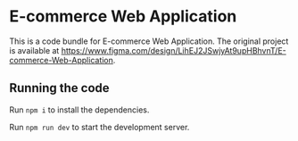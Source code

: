 
  # E-commerce Web Application

  This is a code bundle for E-commerce Web Application. The original project is available at https://www.figma.com/design/LihEJ2JSwjyAt9upHBhvnT/E-commerce-Web-Application.

  ## Running the code

  Run `npm i` to install the dependencies.

  Run `npm run dev` to start the development server.
  